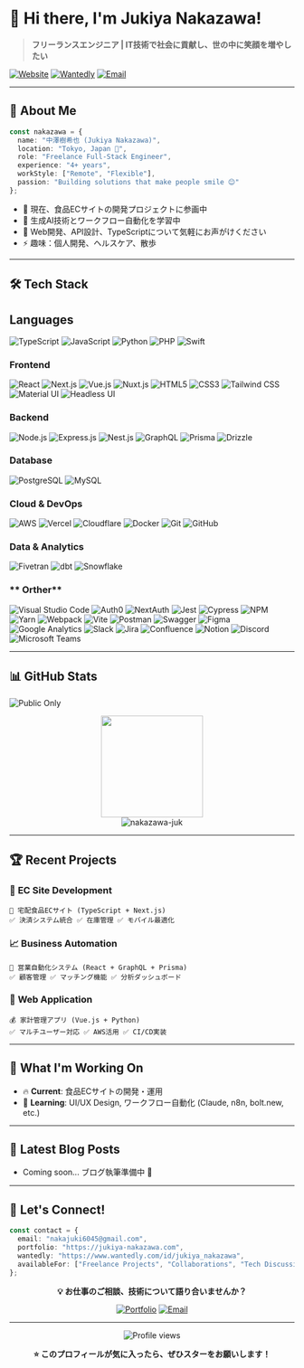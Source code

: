 # 👋 Hi there, I'm Jukiya Nakazawa!

> **フリーランスエンジニア | IT技術で社会に貢献し、世の中に笑顔を増やしたい**

[![Website](https://img.shields.io/badge/Portfolio-jukiya--nakazawa.com-orange?style=for-the-badge&logo=vercel&logoColor=white)](https://jukiya-nakazawa.com)
[![Wantedly](https://img.shields.io/badge/Wantedly-Profile-21D4FD?style=for-the-badge&logo=wantedly&logoColor=white)](https://www.wantedly.com/id/jukiya_nakazawa)
[![Email](https://img.shields.io/badge/Email-nakajuki6045%40gmail.com-red?style=for-the-badge&logo=gmail&logoColor=white)](mailto:nakajuki6045@gmail.com)

---

## 🚀 About Me

```typescript
const nakazawa = {
  name: "中澤樹希也 (Jukiya Nakazawa)",
  location: "Tokyo, Japan 🗾",
  role: "Freelance Full-Stack Engineer",
  experience: "4+ years",
  workStyle: ["Remote", "Flexible"],
  passion: "Building solutions that make people smile 😊"
};
```

- 🔭 現在、食品ECサイトの開発プロジェクトに参画中
- 🌱 生成AI技術とワークフロー自動化を学習中
- 💬 Web開発、API設計、TypeScriptについて気軽にお声がけください
- ⚡ 趣味：個人開発、ヘルスケア、散歩

---

## 🛠️ Tech Stack

## **Languages**
![TypeScript](https://img.shields.io/badge/TypeScript-007ACC?style=for-the-badge&logo=typescript&logoColor=white)
![JavaScript](https://img.shields.io/badge/JavaScript-F7DF1E?style=for-the-badge&logo=javascript&logoColor=black)
![Python](https://img.shields.io/badge/Python-3776AB?style=for-the-badge&logo=python&logoColor=white)
![PHP](https://img.shields.io/badge/PHP-777BB4?style=for-the-badge&logo=php&logoColor=white)
![Swift](https://img.shields.io/badge/Swift-FA7343?style=for-the-badge&logo=swift&logoColor=white)

### **Frontend**
![React](https://img.shields.io/badge/React-20232A?style=for-the-badge&logo=react&logoColor=61DAFB)
![Next.js](https://img.shields.io/badge/Next.js-000000?style=for-the-badge&logo=next.js&logoColor=white)
![Vue.js](https://img.shields.io/badge/Vue.js-35495E?style=for-the-badge&logo=vue.js&logoColor=4FC08D)
![Nuxt.js](https://img.shields.io/badge/Nuxt.js-00C58E?style=for-the-badge&logo=nuxt.js&logoColor=white)
![HTML5](https://img.shields.io/badge/HTML5-E34F26?style=for-the-badge&logo=html5&logoColor=white)
![CSS3](https://img.shields.io/badge/CSS3-1572B6?style=for-the-badge&logo=css3&logoColor=white)
![Tailwind CSS](https://img.shields.io/badge/Tailwind_CSS-38B2AC?style=for-the-badge&logo=tailwind-css&logoColor=white)
![Material UI](https://img.shields.io/badge/Material--UI-0081CB?style=for-the-badge&logo=material-ui&logoColor=white)
![Headless UI](https://img.shields.io/badge/Headless_UI-66E3FF?style=for-the-badge&logo=headlessui&logoColor=black)

### **Backend**
![Node.js](https://img.shields.io/badge/Node.js-43853D?style=for-the-badge&logo=node.js&logoColor=white)
![Express.js](https://img.shields.io/badge/Express.js-404D59?style=for-the-badge&logo=express&logoColor=white)
![Nest.js](https://img.shields.io/badge/Nest.js-E0234E?style=for-the-badge&logo=nestjs&logoColor=white)
![GraphQL](https://img.shields.io/badge/GraphQL-E10098?style=for-the-badge&logo=graphql&logoColor=white)
![Prisma](https://img.shields.io/badge/Prisma-3982CE?style=for-the-badge&logo=Prisma&logoColor=white)
![Drizzle](https://img.shields.io/badge/Drizzle-C5F74F?style=for-the-badge&logo=drizzle&logoColor=black)

### **Database**
![PostgreSQL](https://img.shields.io/badge/PostgreSQL-316192?style=for-the-badge&logo=postgresql&logoColor=white)
![MySQL](https://img.shields.io/badge/MySQL-005C84?style=for-the-badge&logo=mysql&logoColor=white)

### **Cloud & DevOps**
![AWS](https://img.shields.io/badge/Amazon_AWS-FF9900?style=for-the-badge&logo=amazonaws&logoColor=white)
![Vercel](https://img.shields.io/badge/Vercel-000000?style=for-the-badge&logo=vercel&logoColor=white)
![Cloudflare](https://img.shields.io/badge/Cloudflare-F38020?style=for-the-badge&logo=cloudflare&logoColor=white)
![Docker](https://img.shields.io/badge/Docker-2496ED?style=for-the-badge&logo=docker&logoColor=white)
![Git](https://img.shields.io/badge/Git-F05032?style=for-the-badge&logo=git&logoColor=white)
![GitHub](https://img.shields.io/badge/GitHub-100000?style=for-the-badge&logo=github&logoColor=white)

### **Data & Analytics**
![Fivetran](https://img.shields.io/badge/Fivetran-4B8BBE?style=for-the-badge&logo=fivetran&logoColor=white)
![dbt](https://img.shields.io/badge/dbt-FF694B?style=for-the-badge&logo=dbt&logoColor=white)
![Snowflake](https://img.shields.io/badge/Snowflake-29B5E8?style=for-the-badge&logo=snowflake&logoColor=white)

### ** Orther**
![Visual Studio Code](https://img.shields.io/badge/VS_Code-0078D4?style=for-the-badge&logo=visual%20studio%20code&logoColor=white)
![Auth0](https://img.shields.io/badge/Auth0-EB5424?style=for-the-badge&logo=auth0&logoColor=white)
![NextAuth](https://img.shields.io/badge/NextAuth.js-000000?style=for-the-badge&logo=next.js&logoColor=white)
![Jest](https://img.shields.io/badge/Jest-C21325?style=for-the-badge&logo=jest&logoColor=white)
![Cypress](https://img.shields.io/badge/Cypress-17202C?style=for-the-badge&logo=cypress&logoColor=white)
![NPM](https://img.shields.io/badge/NPM-%23000000.svg?style=for-the-badge&logo=npm&logoColor=white)
![Yarn](https://img.shields.io/badge/yarn-%232C8EBB.svg?style=for-the-badge&logo=yarn&logoColor=white)
![Webpack](https://img.shields.io/badge/webpack-%238DD6F9.svg?style=for-the-badge&logo=webpack&logoColor=black)
![Vite](https://img.shields.io/badge/vite-%23646CFF.svg?style=for-the-badge&logo=vite&logoColor=white)
![Postman](https://img.shields.io/badge/Postman-FF6C37?style=for-the-badge&logo=postman&logoColor=white)
![Swagger](https://img.shields.io/badge/-Swagger-%23Clojure?style=for-the-badge&logo=swagger&logoColor=white)
![Figma](https://img.shields.io/badge/Figma-F24E1E?style=for-the-badge&logo=figma&logoColor=white)
![Google Analytics](https://img.shields.io/badge/Google%20Analytics-E37400?style=for-the-badge&logo=google%20analytics&logoColor=white)
![Slack](https://img.shields.io/badge/Slack-4A154B?style=for-the-badge&logo=slack&logoColor=white)
![Jira](https://img.shields.io/badge/Jira-0052CC?style=for-the-badge&logo=Jira&logoColor=white)
![Confluence](https://img.shields.io/badge/confluence-%23172BF4.svg?style=for-the-badge&logo=confluence&logoColor=white)
![Notion](https://img.shields.io/badge/Notion-%23000000.svg?style=for-the-badge&logo=notion&logoColor=white)
![Discord](https://img.shields.io/badge/Discord-7289DA?style=for-the-badge&logo=discord&logoColor=white)
![Microsoft Teams](https://img.shields.io/badge/Microsoft_Teams-6264A7?style=for-the-badge&logo=microsoft-teams&logoColor=white)

---

## 📊 GitHub Stats

![Public Only](https://img.shields.io/badge/Stats-Public_Repos_Only-blue?style=flat-square)

<div align="center">
  <img height="180em" src="https://github-readme-stats.vercel.app/api/top-langs/?username=nakazawa-juk&layout=compact&langs_count=7&theme=tokyonight"/>
</div>

<div align="center">
  <img src="https://github-readme-streak-stats.herokuapp.com/?user=nakazawa-juk&theme=tokyonight" alt="nakazawa-juk" />
</div>

---

## 🏆 Recent Projects

### 🛒 **EC Site Development**
```
🍰 宅配食品ECサイト (TypeScript + Next.js)
✅ 決済システム統合 ✅ 在庫管理 ✅ モバイル最適化
```

### 📈 **Business Automation**
```
🤖 営業自動化システム (React + GraphQL + Prisma)
✅ 顧客管理 ✅ マッチング機能 ✅ 分析ダッシュボード
```

### 📱 **Web Application**
```
💰 家計管理アプリ (Vue.js + Python)
✅ マルチユーザー対応 ✅ AWS活用 ✅ CI/CD実装
```

---

## 🎯 What I'm Working On

- 🔥 **Current**: 食品ECサイトの開発・運用
- 🎯 **Learning**: UI/UX Design, ワークフロー自動化 (Claude, n8n, bolt.new, etc.)


---

## 📝 Latest Blog Posts

<!-- BLOG-POST-LIST:START -->
- Coming soon... ブログ執筆準備中 📝
<!-- BLOG-POST-LIST:END -->

---

## 🤝 Let's Connect!

```typescript
const contact = {
  email: "nakajuki6045@gmail.com",
  portfolio: "https://jukiya-nakazawa.com",
  wantedly: "https://www.wantedly.com/id/jukiya_nakazawa",
  availableFor: ["Freelance Projects", "Collaborations", "Tech Discussions"]
};
```

<div align="center">

**💡 お仕事のご相談、技術について語り合いませんか？**

[![Portfolio](https://img.shields.io/badge/Portfolio-Visit_Now-orange?style=for-the-badge&logo=vercel)](https://jukiya-nakazawa.com)
[![Email](https://img.shields.io/badge/Contact-Send_Email-red?style=for-the-badge&logo=gmail)](mailto:nakajuki6045@gmail.com)

</div>

---

<div align="center">
  <img src="https://komarev.com/ghpvc/?username=nakazawa-juk&color=blueviolet&style=flat-square&label=Profile+Views" alt="Profile views" />
</div>

<div align="center">

**⭐ このプロフィールが気に入ったら、ぜひスターをお願いします！**

</div>
